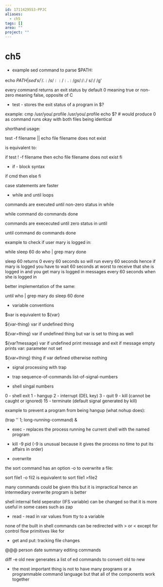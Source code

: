 ```yaml
---
id: 1711429553-PPJC
aliases:
  - ch5
tags: []
area: ""
project: ""
---
```


# ch5

- example sed command to parse $PATH:

echo $PATH | sed 's/^:/.:/
                  s/::/:.:/g
                  s/:$/:./
                  s/:/ /g'

every command returns an exit status by default 0 meaning true
or non-zero meaning false, opposite of C

- test - stores the exit status of a program in $?

example:
    cmp /usr/you/.profile /usr/you/.profile
    echo $? # would produce 0 as command runs okay with both files being identical

shorthand usage:

test -f filename || echo file filename does not exist

is equivalent to:

if test ! -f filename
then
    echo file filename does not exist
fi

- if - block syntax

if cmd
then
else
fi

case statements are faster

- while and until loops

commands are executed until non-zero status in while

while command
do
    commands
done

commands are exececuted until zero status in until

until command
do
    commands
done

example to check if user mary is logged in:

while sleep 60
do
    who | grep mary
done

sleep 60 returns 0 every 60 seconds so will run every 60 seconds
hence if mary is logged you have to wait 60 seconds at worst to 
receive that she is logged in and you get mary is logged in messages
every 60 seconds when she is logged in

better implementation of the same:

until who | grep mary
do
    sleep 60
done

- variable conventions

$var is equivalent to ${var}

${var-thing} var if undefined thing

${var=thing} var if undefined thing but var is set to thing as well

${var?message} var if undefined print message and exit if message empty prints var: parameter not set

${var+thing} thing if var defined otherwise nothing

- signal processing with trap

- trap sequence-of-commands list-of-signal-numbers

- shell singal numbers

0 - shell exit
1 - hangup
2 - interrupt (DEL key)
3 - quit 
9 - kill (cannot be caught or ignored)
15 - terminate (default signal generated by kill)

example to prevent a program from being hangup (what nohup does):

(trap '' 1; long-running-command) &

- exec - replaces the process running he current shell with the named program

- kill -9 pid (-9 is unusual because it gives the process no time to put its affairs in order)

- overwrite

the sort command has an option -o to overwrite a file:

sort file1 -o fil2 is equivalent to sort file1 \>file2

many commands could be given this but it is impractical hence an intermediary overwrite program is better

shell internal field seperator (IFS variable) can be changed so that it is more useful in some cases such as zap

- read - read in var values from tty to a variable

none of the built in shell commands can be redirected with > or < except for control flow primitives like for

- get and put: tracking file changes

@@@ person date summary
editing commands

diff -e old new generates a list of ed commands to convert old to new

- the most important thing is not to have many programs or a programmable command language but
that all of the components work together
